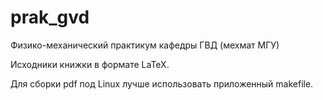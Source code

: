 # prak_gvd
Физико-механический практикум кафедры ГВД (мехмат МГУ)

Исходники книжки в формате LaTeX. 

Для сборки pdf под Linux лучше использовать приложенный makefile.
